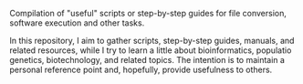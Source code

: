 Compilation of "useful" scripts or step-by-step guides for file conversion, software execution and other tasks.

In this repository, I aim to gather scripts, step-by-step guides, manuals, and related resources, while I try to learn a little about bioinformatics, populatio genetics, biotechnology, and related topics. The intention is to maintain a personal reference point and, hopefully, provide usefulness to others.
